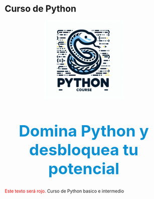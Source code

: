 # Curso de Python
<p align="center">
    <img src="0_Cuadernos/recursos/imagenes/portada.jpg" style="width: 250px" />
</p>
<h1 style="text-align: center; font-size: 50px; color: #0C90D2">Domina Python y desbloquea tu potencial</h1>
<span style="color:red;">Este texto será rojo.</span>
Curso de Python basico e intermedio
